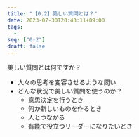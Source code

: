 ```yaml
---
title: "【0.2】美しい質問とは？"
date: 2023-07-30T20:43:11+09:00
tags: 
  -
seq: ["0-2"]
draft: false
---
```


美しい質問とは何ですか？
- 人々の思考を変容させるような問い
- どんな状況で美しい質問を使うのか？
  - 意思決定を行うとき
  - 何か新しいものを作るとき
  - 人とつながる
  - 有能で役立つリーダーになりたいとき
